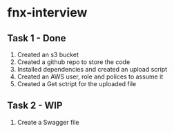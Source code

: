 # fnx-interview
## Task 1 - Done

1. Created an s3 bucket
2. Created a github repo to store the code
3. Installed dependencies and created an upload script
4. Created an AWS user, role and polices to assume it
5. Created a Get sctript for the uploaded file

## Task 2 - WIP

1. Create a Swagger file